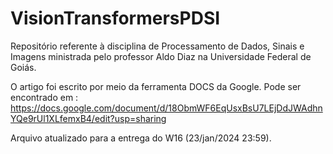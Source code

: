 # VisionTransformersPDSI
Repositório referente à disciplina de Processamento de Dados, Sinais e Imagens ministrada pelo professor Aldo Diaz na Universidade Federal de Goiás.

O artigo foi  escrito por meio da ferramenta DOCS da Google. Pode ser encontrado em : https://docs.google.com/document/d/18ObmWF6EqUsxBsU7LEjDdJWAdhnYQe9rUl1XLfemxB4/edit?usp=sharing

Arquivo atualizado para a entrega do W16 (23/jan/2024 23:59). 

